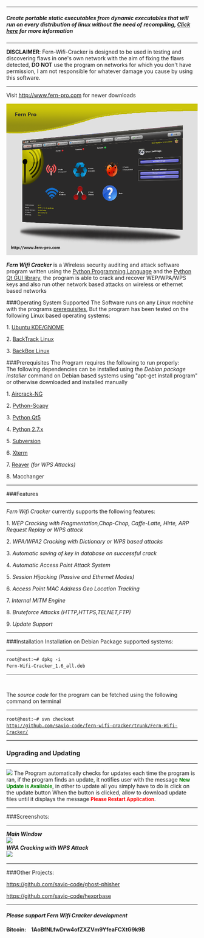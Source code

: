 <hr>
  <h5>Create portable static executables from dynamic executables that will run on every distribution of linux without the need of recompiling, <a target="_blank" href="http://www.elfex-linker.com">Click here</a> for more information</h5>
  <hr>
  
<b>DISCLAIMER</b>: Fern-Wifi-Cracker is designed to be used in testing and discovering flaws in one's own network with the aim of fixing the flaws detected, <b>DO NOT</b> use the program on networks for which you don't have permission, I am not responsible for whatever damage you cause by using this software.
<hr/> 

Visit <a href="http://www.fern-pro.com/">http://www.fern-pro.com</a> for newer downloads
<br>

<a href="http://www.fern-pro.com/"><img src="https://raw.githubusercontent.com/savio-code/savio-project-images/master/Fern/shadow_case.png"/></a>
<br>


<i><b>Fern Wifi Cracker</b></i> is a Wireless security auditing and attack software program written using the <a href="http://www.python.org/">Python Programming Language</a> and the <a href="http://www.riverbankcomputing.co.uk/software/pyqt/intro">Python Qt GUI library</a>, the program is able to crack and recover WEP/WPA/WPS keys and also run other network based attacks on wireless or ethernet based networks</p>

###Operating System Supported
The Software runs on any <i>Linux machine</i> with the programs <a href="#prerequisites">prerequisites</a>, But the program has been tested on the following Linux based operating systems:

<p>1. <a href="http://www.ubuntu.com/">Ubuntu KDE/GNOME</a></p>
<p>2. <a href="http://www.backtrack-linux.org/">BackTrack Linux</a></p>
<p>3. <a href="http://www.backbox.org/">BackBox Linux</a></p>

###Prerequisites
The Program requires the following to run properly:<br>
The following dependencies can be installed using the <i>Debian package installer</i> command on Debian based systems using "apt-get install program" or otherwise downloaded
and installed manually

<p>1. <a href="http://www.aircrack-ng.org/">Aircrack-NG</a></p>
<p>2. <a href="http://www.secdev.org/projects/scapy/">Python-Scapy</a></p>
<p>3. <a href="http://www.riverbankcomputing.co.uk/software/pyqt/intro">Python Qt5</a></p>
<p>4. <a href="http://www.python.org/">Python 2.7.x</a></p>
<p>5. <a href="http://subversion.tigris.org/">Subversion</a></p>
<p>6. <a href="http://invisible-island.net/xterm/">Xterm</a></p>
<p>7. <a href="http://code.google.com/p/reaver-wps/">Reaver</a><i> (for WPS Attacks)</i></p>
<p>8. Macchanger</p>

<hr>

###Features
<hr>
<i>Fern Wifi Cracker</i> currently supports the following features:

<p>1. <i>WEP Cracking with Fragmentation,Chop-Chop, Caffe-Latte, Hirte, ARP Request Replay or WPS attack</i></p>
<p>2. <i>WPA/WPA2 Cracking with Dictionary or WPS based attacks</i></p>
<p>3. <i>Automatic saving of key in database on successful crack</i></p>
<p>4. <i>Automatic Access Point Attack System</i></p>
<p>5. <i>Session Hijacking (Passive and Ethernet Modes)</i></p>
<p>6. <i>Access Point MAC Address Geo Location Tracking</i></p>
<p>7. <i>Internal MITM Engine</i></p>
<p>8. <i>Bruteforce Attacks (HTTP,HTTPS,TELNET,FTP)</i></p>
<p>9. <i>Update Support</i></p>

<hr>

###Installation
Installation on Debian Package supported systems:
<br><hr>
<code>root@host:~# dpkg -i Fern-Wifi-Cracker_1.6_all.deb</code>
<hr><br>

The <i>source code</i> for the program can be fetched using the following command on terminal
<br><hr>
<code>root@host:~# svn checkout http://github.com/savio-code/fern-wifi-cracker/trunk/Fern-Wifi-Cracker/</code>
<hr>

<h3 id="updating">Upgrading and Updating</h3>
<hr>
<img src="http://savio-project-images.googlecode.com/files/update_button.png">
The Program automatically checks for updates each time the program is ran, if the program finds an update, it notifies
user with the message <b><font color="green" size="2pt">New Update is Available</font></b>,  in other to update all you simply have to do is click on the update button
When the button is clicked, allow to download update files until it displays the message <b><font color="red" size="2pt">Please Restart Application</font></b>.
<hr>

###Screenshots:
<hr>
<i><b>Main Window</b></i>
<br>

<img src="http://savio-project-images.googlecode.com/files/main_window.PNG">

<br>
<i><b>WPA Cracking with WPS Attack</b></i>
<br>

<img src="http://savio-project-images.googlecode.com/files/wps_image.PNG">

<hr>

###Other Projects:

https://github.com/savio-code/ghost-phisher

https://github.com/savio-code/hexorbase

<hr>
<h4><i>Please support Fern Wifi Cracker development</i></h4>
<h4>Bitcoin: &nbsp;&nbsp;  1AoBfNLfwDrw4ofZXZVm9YfeaFCXtG9k9B</h4>
